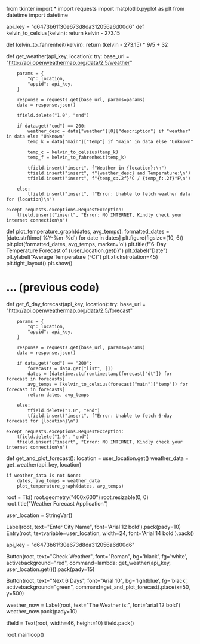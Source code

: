 from tkinter import *
import requests
import matplotlib.pyplot as plt
from datetime import datetime


api_key = "d6473b61f30e673d8da312056a6d00d6"
def kelvin_to_celsius(kelvin):
    return kelvin - 273.15

def kelvin_to_fahrenheit(kelvin):
    return (kelvin - 273.15) * 9/5 + 32

def get_weather(api_key, location):
    try:
        base_url = "http://api.openweathermap.org/data/2.5/weather"

        params = {
            "q": location,
            "appid": api_key,
        }

        response = requests.get(base_url, params=params)
        data = response.json()

        tfield.delete("1.0", "end")

        if data.get("cod") == 200:
            weather_desc = data["weather"][0]["description"] if "weather" in data else "Unknown"
            temp_k = data["main"]["temp"] if "main" in data else "Unknown"

            temp_c = kelvin_to_celsius(temp_k)
            temp_f = kelvin_to_fahrenheit(temp_k)

            tfield.insert("insert", f"Weather in {location}:\n")
            tfield.insert("insert", f"{weather_desc} and Temperature:\n")
            tfield.insert("insert", f"{temp_c:.2f}°C / {temp_f:.2f}°F\n")

        else:
            tfield.insert("insert", f"Error: Unable to fetch weather data for {location}\n")

    except requests.exceptions.RequestException:
        tfield.insert("insert", "Error: NO INTERNET, Kindly check your internet connection\n")

def plot_temperature_graph(dates, avg_temps):
    formatted_dates = [date.strftime('%Y-%m-%d') for date in dates]
    plt.figure(figsize=(10, 6))
    plt.plot(formatted_dates, avg_temps, marker='o')
    plt.title(f"6-Day Temperature Forecast of {user_location.get()}")
    plt.xlabel("Date")
    plt.ylabel("Average Temperature (°C)")
    plt.xticks(rotation=45)
    plt.tight_layout()
    plt.show()
# ... (previous code)

def get_6_day_forecast(api_key, location):
    try:
        base_url = "http://api.openweathermap.org/data/2.5/forecast"

        params = {
            "q": location,
            "appid": api_key,
        }

        response = requests.get(base_url, params=params)
        data = response.json()

        if data.get("cod") == "200":
            forecasts = data.get("list", [])
            dates = [datetime.utcfromtimestamp(forecast["dt"]) for forecast in forecasts]
            avg_temps = [kelvin_to_celsius(forecast["main"]["temp"]) for forecast in forecasts]
            return dates, avg_temps

        else:
            tfield.delete("1.0", "end")
            tfield.insert("insert", f"Error: Unable to fetch 6-day forecast for {location}\n")

    except requests.exceptions.RequestException:
        tfield.delete("1.0", "end")
        tfield.insert("insert", "Error: NO INTERNET, Kindly check your internet connection\n")


def get_and_plot_forecast():
    location = user_location.get()
    weather_data = get_weather(api_key, location)
    
    if weather_data is not None:
        dates, avg_temps = weather_data
        plot_temperature_graph(dates, avg_temps)

root = Tk()
root.geometry("400x600")
root.resizable(0, 0)
root.title("Weather Forecast Application")

user_location = StringVar()

Label(root, text="Enter City Name", font='Arial 12 bold').pack(pady=10)
Entry(root, textvariable=user_location, width=24, font='Arial 14 bold').pack()

api_key = "d6473b61f30e673d8da312056a6d00d6"

Button(root, text="Check Weather", font="Roman", bg='black', fg='white', activebackground="red",
       command=lambda: get_weather(api_key, user_location.get())).pack(pady=15)

Button(root, text="Next 6 Days", font="Arial 10", bg='lightblue', fg='black', activebackground="green",
       command=get_and_plot_forecast).place(x=50, y=500)

weather_now = Label(root, text="The Weather is:", font='arial 12 bold')
weather_now.pack(pady=10)

tfield = Text(root, width=46, height=10)
tfield.pack()

root.mainloop()




